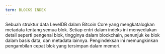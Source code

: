 ```yaml
---
term: BLOCKS INDEX
---
```


Sebuah struktur data LevelDB dalam Bitcoin Core yang mengkatalogkan metadata tentang semua blok. Setiap entri dalam indeks ini menyediakan detail seperti pengenal blok, tingginya dalam blockchain, penunjuk ke blok dalam basis data, dan metadata lainnya. Pengindeksan ini memungkinkan pengambilan cepat blok yang tersimpan dalam memori.